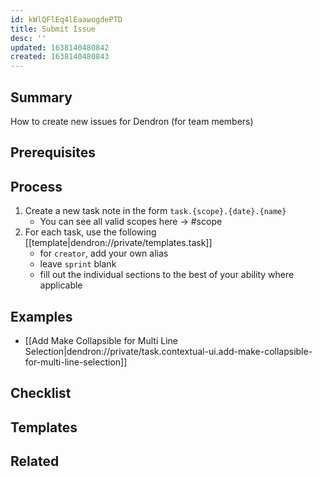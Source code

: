 ```yaml
---
id: kWlQFlEq4lEaawogdePTD
title: Submit Issue
desc: ''
updated: 1638140480842
created: 1638140480843
---
```



## Summary
<!-- What is this SOP about -->
How to create new issues for Dendron (for team members)

## Prerequisites
<!-- Optional, anything that needs to be done ahead of time-->

## Process
<!-- Step by step process on how to carry out the SOP -->
1. Create a new task note in the form `task.{scope}.{date}.{name}`
    - You can see all valid scopes here -> #scope
1. For each task, use the following [[template|dendron://private/templates.task]]
    - for `creator`, add your own alias
    - leave `sprint` blank
    - fill out the individual sections to the best of your ability where applicable

## Examples
<!-- Examples to what successfully executing the SOP looks like -->
- [[Add Make Collapsible for Multi Line Selection|dendron://private/task.contextual-ui.add-make-collapsible-for-multi-line-selection]]

## Checklist
<!-- Optional, use to check if sop is accomplished -->

## Templates
<!-- Any additional templates that might be used -->

## Related
<!-- Related sops or resources -->


